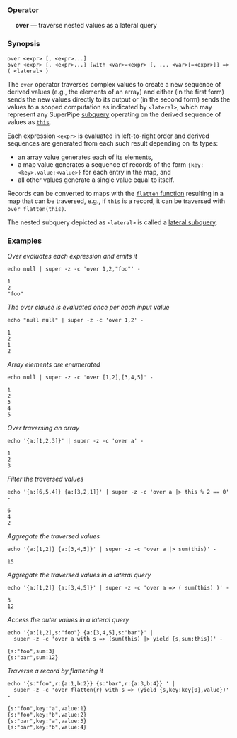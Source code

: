 ### Operator

&emsp; **over** &mdash; traverse nested values as a lateral query

### Synopsis

```
over <expr> [, <expr>...]
over <expr> [, <expr>...] [with <var>=<expr> [, ... <var>[=<expr>]] => ( <lateral> )
```
The `over` operator traverses complex values to create a new sequence
of derived values (e.g., the elements of an array) and either
(in the first form) sends the new values directly to its output or
(in the second form) sends the values to a scoped computation as indicated
by `<lateral>`, which may represent any SuperPipe [subquery](../lateral-subqueries.md) operating on the
derived sequence of values as [`this`](../pipeline-model.md#the-special-value-this).

Each expression `<expr>` is evaluated in left-to-right order and derived sequences are
generated from each such result depending on its types:
* an array value generates each of its elements,
* a map value generates a sequence of records of the form `{key:<key>,value:<value>}` for each
entry in the map, and
* all other values generate a single value equal to itself.

Records can be converted to maps with the [`flatten` function](../functions/flatten.md)
resulting in a map that can be traversed,
e.g., if `this` is a record, it can be traversed with `over flatten(this)`.

The nested subquery depicted as `<lateral>` is called a [lateral subquery](../lateral-subqueries.md).

### Examples

_Over evaluates each expression and emits it_
```mdtest-command
echo null | super -z -c 'over 1,2,"foo"' -
```

```mdtest-output
1
2
"foo"
```
_The over clause is evaluated once per each input value_
```mdtest-command
echo "null null" | super -z -c 'over 1,2' -
```

```mdtest-output
1
2
1
2
```
_Array elements are enumerated_
```mdtest-command
echo null | super -z -c 'over [1,2],[3,4,5]' -
```

```mdtest-output
1
2
3
4
5
```
_Over traversing an array_
```mdtest-command
echo '{a:[1,2,3]}' | super -z -c 'over a' -
```

```mdtest-output
1
2
3
```
_Filter the traversed values_

```mdtest-command
echo '{a:[6,5,4]} {a:[3,2,1]}' | super -z -c 'over a |> this % 2 == 0' -
```

```mdtest-output
6
4
2
```
_Aggregate the traversed values_

```mdtest-command
echo '{a:[1,2]} {a:[3,4,5]}' | super -z -c 'over a |> sum(this)' -
```

```mdtest-output
15
```
_Aggregate the traversed values in a lateral query_
```mdtest-command
echo '{a:[1,2]} {a:[3,4,5]}' | super -z -c 'over a => ( sum(this) )' -
```

```mdtest-output
3
12
```
_Access the outer values in a lateral query_
```mdtest-command
echo '{a:[1,2],s:"foo"} {a:[3,4,5],s:"bar"}' |
  super -z -c 'over a with s => (sum(this) |> yield {s,sum:this})' -
```

```mdtest-output
{s:"foo",sum:3}
{s:"bar",sum:12}
```
_Traverse a record by flattening it_
```mdtest-command
echo '{s:"foo",r:{a:1,b:2}} {s:"bar",r:{a:3,b:4}} ' |
  super -z -c 'over flatten(r) with s => (yield {s,key:key[0],value})' -
```

```mdtest-output
{s:"foo",key:"a",value:1}
{s:"foo",key:"b",value:2}
{s:"bar",key:"a",value:3}
{s:"bar",key:"b",value:4}
```
